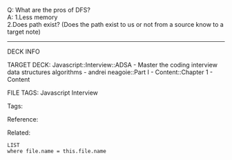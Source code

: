 Q: What are the pros of DFS?  
A: 1.Less memory  
2.Does path exist? (Does the path exist to us or not from a source know to a target note)
<!--ID: 1690027053695-->

---

DECK INFO

TARGET DECK: Javascript::Interview::ADSA - Master the coding interview data structures algorithms - andrei neagoie::Part I - Content::Chapter 1 - Content

FILE TAGS: Javascript Interview

Tags:

Reference:

Related:

```dataview
LIST
where file.name = this.file.name
```
